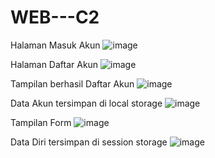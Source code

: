 # WEB---C2
Halaman Masuk Akun
![image](https://user-images.githubusercontent.com/120117342/227728484-8ce1146d-8faf-44be-9ed9-77286bacb224.png)

Halaman Daftar Akun
![image](https://user-images.githubusercontent.com/120117342/227728552-c116950f-f9e0-4936-a65e-f72802ab771f.png)

Tampilan berhasil Daftar Akun
![image](https://user-images.githubusercontent.com/120117342/227728575-86f86418-98c9-465d-8607-95a6bae9de3e.png)

Data Akun tersimpan di local storage
![image](https://user-images.githubusercontent.com/120117342/227728608-91d34888-73b4-4195-9bd3-46d17e580f62.png)

Tampilan Form
![image](https://user-images.githubusercontent.com/120117342/227728700-86ec9091-8a5a-4f4e-a3c7-e3f20cc96407.png)

Data Diri tersimpan di session storage
![image](https://user-images.githubusercontent.com/120117342/227728729-e642f5c5-c27a-439c-b8d5-99ea23a7a986.png)

